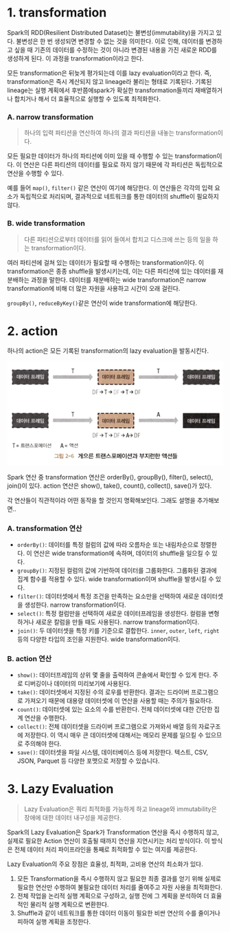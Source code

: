 # 1. transformation

Spark의 RDD(Resilient Distributed Dataset)는 불변성(immutability)을 가지고 있다. 불변성은 한 번 생성되면 변경할 수 없는 것을 의미한다. 이로 인해, 데이터를 변경하고 싶을 때 기존의 데이터를 수정하는 것이 아니라 변경된 내용을 가진 새로운 RDD를 생성하게 된다. 이 과정을 transformation이라고 한다.

모든 transformation은 뒤늦게 평가되는데 이를 lazy evaluation이라고 한다. 즉, transformation은 즉시 계산되지 않고 lineage라 불리는 형태로 기록된다. 기록된 lineage는 실행 계획에서 후반쯤에spark가 확실한 transformation들끼리 재배열하거나 합치거나 해서 더 효율적으로 실행할 수 있도록 최적화한다.

### A. narrow transformation

> 하나의 입력 파티션을 연산하여 하나의 결과 파티션을 내놓는 transformation이다.

모든 필요한 데이터가 하나의 파티션에 이미 있을 때 수행할 수 있는 transformation이다. 이 연산은 다른 파티션의 데이터를 필요로 하지 않기 때문에 각 파티션은 독립적으로 연산을 수행할 수 있다.

예를 들어 `map()`, `filter()` 같은 연산이 여기에 해당한다. 이 연산들은 각각의 입력 요소가 독립적으로 처리되며, 결과적으로 네트워크를 통한 데이터의 shuffle이 필요하지 않다.
### B. wide transformation

> 다른 파티션으로부터 데이터를 읽어 들여서 합치고 디스크에 쓰는 등의 일을 하는 transformation이다.

여러 파티션에 걸쳐 있는 데이터가 필요할 때 수행하는 transformation이다. 이 transformation은 종종 shuffle을 발생시키는데, 이는 다른 파티션에 있는 데이터를 재분배하는 과정을 말한다. 데이터를 재분배하는 wide transformation은 narrow transformation에 비해 더 많은 자원을 사용하고 시간이 오래 걸린다.

`groupBy()`, `reduceByKey()`같은 연산이 wide transformation에 해당한다.

# 2. action

하나의 action은 모든 기록된 transformation의 lazy evaluation을 발동시킨다.

![action](images/1_action.png)

Spark 연산 중 transformation 연산은 orderBy(), groupBy(), filter(), select(), join()이 있다. action 연산은 show(), take(), count(), collect(), save()가 있다.

각 연산들이 직관적이라 어떤 동작을 할 것인지 명확해보인다. 그래도 설명을 추가해보면..

### A. transformation 연산

- `orderBy()`: 데이터를 특정 컬럼의 값에 따라 오름차순 또는 내림차순으로 정렬한다. 이 연산은 wide transformation에 속하며, 데이터의 shuffle을 일으킬 수 있다.
- `groupBy()`: 지정된 컬럼의 값에 기반하여 데이터를 그룹화한다. 그룹화된 결과에 집계 함수를 적용할 수 있다. wide transformation이며 shuffle을 발생시킬 수 있다.
- `filter()`: 데이터셋에서 특정 조건을 만족하는 요소만을 선택하여 새로운 데이터셋을 생성한다. narrow transformation이다.
- `select()`: 특정 컬럼만을 선택하여 새로운 데이터프레임을 생성한다. 컬럼을 변형하거나 새로운 칼럼을 만들 때도 사용된다. narrow transformation이다.
- `join()`: 두 데이터셋을 특정 키를 기준으로 결합한다. `inner`, `outer`, `left`, `right` 등의 다양한 타입의 조인을 지원한다. wide transformation이다.

### B. action 연산

- `show()`: 데이터프레임의 상위 몇 줄을 출력하여 콘솔에서 확인할 수 있게 한다. 주로 디버깅이나 데이터의 미리보기에 사용된다.
- `take()`: 데이터셋에서 지정된 수의 로우를 반환한다. 결과는 드라이버 프로그램으로 가져오기 때문에 대용량 데이터셋에 이 연산을 사용할 때는 주의가 필요하다.
- `count()`: 데이터셋에 있는 요소의 수를 반환한다. 전체 데이터셋에 대한 간단한 집계 연산을 수행한다.
- `collect()`: 전체 데이터셋을 드라이버 프로그램으로 가져와서 배열 등의 자료구조에 저장한다. 이 역시 매우 큰 데이터셋에 대해서는 메모리 문제를 일으킬 수 있으므로 주의해야 한다.
- `save()`: 데이터셋을 파일 시스템, 데이터베이스 등에 저장한다. 텍스트, CSV, JSON, Parquet 등 다양한 포맷으로 저장할 수 있습니다.

# 3. Lazy Evaluation

> Lazy Evaluation은 쿼리 최적화를 가능하게 하고 lineage와 immutability은 장애에 대한 데이터 내구성을 제공한다.

Spark의 Lazy Evaluation은 Spark가 Transformation 연산을 즉시 수행하지 않고, 실제로 필요한 Action 연산이 호출될 때까지 연산을 지연시키는 처리 방식이다. 이 방식은 전체 데이터 처리 파이프라인을 통째로 최적화할 수 있는 여지를 제공한다.

Lazy Evaluation의 주요 장점은 효율성, 최적화, 고비용 연산의 최소화가 있다.

1. 모든 Transformation을 즉시 수행하지 않고 필요한 최종 결과를 얻기 위해 실제로 필요한 연산만 수행하여 불필요한 데이터 처리를 줄여주고 자원 사용을 최적화한다.
2. 전체 작업을 논리적 실행 계획으로 구성하고, 실행 전에 그 계획을 분석하여 더 효율적인 물리적 실행 계획으로 변환한다.
3. Shuffle과 같이 네트워크를 통한 데이터 이동이 필요한 비싼 연산의 수를 줄이거나 피하여 실행 계획을 조정한다.